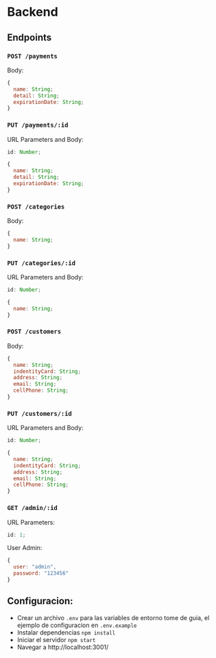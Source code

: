 # Backend

## Endpoints

### `POST /payments`

Body:

```js
{
  name: String;
  detail: String;
  expirationDate: String;
}
```

### `PUT /payments/:id`

URL Parameters and Body:

```js
id: Number;

{
  name: String;
  detail: String;
  expirationDate: String;
}
```

### `POST /categories`

Body:

```js
{
  name: String;
}
```

### `PUT /categories/:id`

URL Parameters and Body:

```js
id: Number;

{
  name: String;
}
```

### `POST /customers`

Body:

```js
{
  name: String;
  indentityCard: String;
  address: String;
  email: String;
  cellPhone: String;
}
```

### `PUT /customers/:id`

URL Parameters and Body:

```js
id: Number;

{
  name: String;
  indentityCard: String;
  address: String;
  email: String;
  cellPhone: String;
}
```

### `GET /admin/:id`

URL Parameters:

```js
id: 1;
```

User Admin:

```js
{
  user: "admin",
  password: "123456"
}
```

## Configuracion:

- Crear un archivo `.env` para las variables de entorno tome de guia, el ejemplo de configuracion en `.env.example`
- Instalar dependencias `npm install`
- Iniciar el servidor `npm start`
- Navegar a http://localhost:3001/
